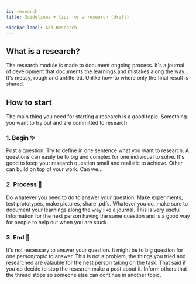 ```yaml
---
id: research
title: Guidelines + tips for a research (draft)

sidebar_label: Add Research
---
```


## What is a research?

The research module is made to document ongoing process. It's a journal of development that documents the learnings and mistakes along the way. It's messy, rough and unfiltered. Unlike how-to where only the final result is shared.

## How to start
The main thing you need for starting a research is a good topic. Something you want to try out and are committed to research.

### 1. Begin ✨
Post a question. Try to define in one sentence what you want to research. A questions can easily be to big and complex for one individual to solve. It's good to keep your research question small and realistic to achieve. Other can build on top of your work. Can we...

### 2. Process 📄
Do whatever you need to do to answer your question. Make experiments, test prototypes, make pictures, share .pdfs. Whatever you do, make sure to document your learnings along the way like a journal. This is very useful information for the next person having the same question and is a good way for people to help out when you are stuck.

### 3. End 🏁
It's not necessary to answer your question. It might be to big question for one person/topic to answer. This is not a problem, the things you tried and researched are valauble for the nest person taking on the task. That said if you do decide to stop the research make a post about it. Inform others that the thread stops so someone else can continue in another topic.
